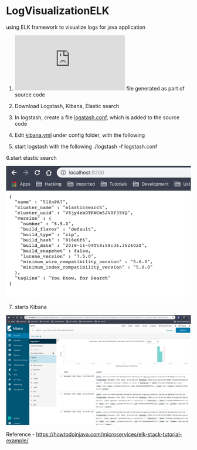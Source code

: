 # LogVisualizationELK
using ELK framework to visualize logs for java application

1. ![Sample log](https://github.com/Hitman007IN/LogVisualizationELK/blob/master/demoApplication.log) file generated as part of source code

2. Download Logstash, Kibana, Elastic search

3. In logstash, create a file [logstash.conf](https://github.com/Hitman007IN/LogVisualizationELK/blob/master/logstash.conf), which is added to the source code

4. Edit [kibana.yml](https://github.com/Hitman007IN/LogVisualizationELK/blob/master/kibana.yml) under config folder, with the following

5. start logstash with the following
./logstash -f logstash.conf

6.start elastic search

![alt text](https://github.com/Hitman007IN/LogVisualizationELK/blob/master/elastic%20search.png)

7. starts Kibana

![alt text](https://github.com/Hitman007IN/LogVisualizationELK/blob/master/kibana.png)



Reference - https://howtodoinjava.com/microservices/elk-stack-tutorial-example/

